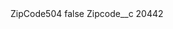 <?xml version="1.0" encoding="UTF-8"?>
<CustomMetadata xmlns="http://soap.sforce.com/2006/04/metadata" xmlns:xsi="http://www.w3.org/2001/XMLSchema-instance" xmlns:xsd="http://www.w3.org/2001/XMLSchema">
    <label>ZipCode504</label>
    <protected>false</protected>
    <values>
        <field>Zipcode__c</field>
        <value xsi:type="xsd:string">20442</value>
    </values>
</CustomMetadata>
